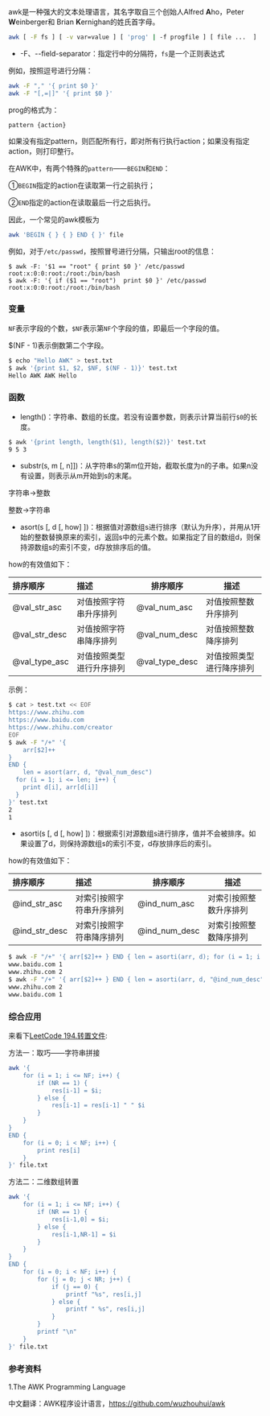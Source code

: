 awk是一种强大的文本处理语言，其名字取自三个创始人Alfred **A**ho，Peter **W**einberger和 Brian **K**ernighan的姓氏首字母。

```bash
awk [ -F fs ] [ -v var=value ] [ 'prog' | -f progfile ] [ file ...  ]
```

* -F、--field-separator：指定行中的分隔符，`fs`是一个正则表达式

例如，按照逗号进行分隔：

```bash
awk -F "," '{ print $0 }'
awk -F "[,=|]" '{ print $0 }'
```

prog的格式为：

```shell
pattern {action}
```
如果没有指定pattern，则匹配所有行，即对所有行执行action；如果没有指定action，则打印整行。

在AWK中，有两个特殊的`pattern`——`BEGIN`和`END`：

①`BEGIN`指定的action在读取第一行之前执行；

②`END`指定的action在读取最后一行之后执行。

因此，一个常见的awk模板为
```bash
awk 'BEGIN { } { } END { }' file
```

例如，对于`/etc/passwd`，按照冒号进行分隔，只输出root的信息：

```shell
$ awk -F: '$1 == "root" { print $0 }' /etc/passwd
root:x:0:0:root:/root:/bin/bash
$ awk -F: '{ if ($1 == "root")  print $0 }' /etc/passwd 
root:x:0:0:root:/root:/bin/bash
```

### 变量

`NF`表示字段的个数，`$NF`表示第`NF`个字段的值，即最后一个字段的值。

$(NF - 1)表示倒数第二个字段。

```bash
$ echo "Hello AWK" > test.txt
$ awk '{print $1, $2, $NF, $(NF - 1)}' test.txt
Hello AWK AWK Hello
```

### 函数

* length()：字符串、数组的长度。若没有设置参数，则表示计算当前行`$0`的长度。

```bash
$ awk '{print length, length($1), length($2)}' test.txt 
9 5 3
```

* substr(s, m [, n]])：从字符串s的第m位开始，截取长度为n的子串。如果n没有设置，则表示从m开始到s的末尾。

字符串→整数

整数→字符串

* asort(s [, d [, how] ])：根据值对源数组s进行排序（默认为升序），并用从1开始的整数替换原来的索引，返回s中的元素个数。如果指定了目的数组d，则保持源数组s的索引不变，d存放排序后的值。

how的有效值如下：

| 排序顺序      | 描述                     | 排序顺序       | 描述                     |
| :------------ | :----------------------- | -------------- | ------------------------ |
| @val_str_asc  | 对值按照字符串升序排列   | @val_num_asc   | 对值按照整数升序排列     |
| @val_str_desc | 对值按照字符串降序排列   | @val_num_desc  | 对值按照整数降序排列     |
| @val_type_asc | 对值按照类型进行升序排列 | @val_type_desc | 对值按照类型进行降序排列 |

示例：

```bash
$ cat > test.txt << EOF
https://www.zhihu.com
https://www.baidu.com
https://www.zhihu.com/creator
EOF
$ awk -F "/+" '{
	arr[$2]++
}
END {
	len = asort(arr, d, "@val_num_desc")
  for (i = 1; i <= len; i++) {
  	print d[i], arr[d[i]]
  }
}' test.txt
2 
1
```

* asorti(s [, d [, how] ])：根据索引对源数组s进行排序，值并不会被排序。如果设置了d，则保持源数组s的索引不变，d存放排序后的索引。

how的有效值如下：

| 排序顺序      | 描述                     | 排序顺序       | 描述                     |
| :------------ | :----------------------- | -------------- | ------------------------ |
| @ind_str_asc  | 对索引按照字符串升序排列 | @ind_num_asc   | 对索引按照整数升序排列   |
| @ind_str_desc | 对索引按照字符串降序排列 | @ind_num_desc  | 对索引按照整数降序排列   |

```bash
$ awk -F "/+" '{ arr[$2]++ } END { len = asorti(arr, d); for (i = 1; i <= len; i++) { print d[i], arr[d[i]] } }' test.txt
www.baidu.com 1
www.zhihu.com 2
$ awk -F "/+" '{ arr[$2]++ } END { len = asorti(arr, d, "@ind_num_desc"); for (i = 1; i <= len; i++) { print d[i], arr[d[i]] } }' test.txt
www.zhihu.com 2
www.baidu.com 1
```

### 综合应用

来看下[LeetCode 194.转置文件](https://leetcode-cn.com/problems/transpose-file/):

方法一：取巧——字符串拼接

```bash
awk '{
    for (i = 1; i <= NF; i++) {
        if (NR == 1) {
            res[i-1] = $i;
        } else {
            res[i-1] = res[i-1] " " $i
        }
    }
}
END {
    for (i = 0; i < NF; i++) {
        print res[i]
    } 
}' file.txt
```

方法二：二维数组转置

```bash
awk '{
    for (i = 1; i <= NF; i++) {
        if (NR == 1) {
            res[i-1,0] = $i;
        } else {
            res[i-1,NR-1] = $i
        }
    }
}
END {
    for (i = 0; i < NF; i++) {
        for (j = 0; j < NR; j++) {
            if (j == 0) {
                printf "%s", res[i,j]
            } else {
                printf " %s", res[i,j]
            }
        }
        printf "\n"
    }
}' file.txt
```

### 参考资料

1.The AWK Programming Language

中文翻译：AWK程序设计语言，https://github.com/wuzhouhui/awk

